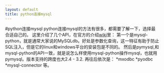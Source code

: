 ```yaml
---
layout: default
title: python连接mysql
---
```

#python连接mysql
python连接mysql的方法有很多，都需要了解一下，选择最合适自己的。
这里介绍了几个API，在官方的介绍[wiki](https://wiki.python.org/moin/MySQL)里：
第一个是mysql-python，就是通常大家说的MySQLdb。好处是参数化查询，这一特征有助于防止SQL注入，但是它的linux和windows平台的安装包是不同的。
然后是pymysql,和mysql-python的API一致，就是说怎么样使用mysql-python操作mysql，也就用pymysql。版本支持的跨度也大2.4 - 3.2.
再往后依次是：
*mxodbc
*pyodbc
*mysql-connector
等。